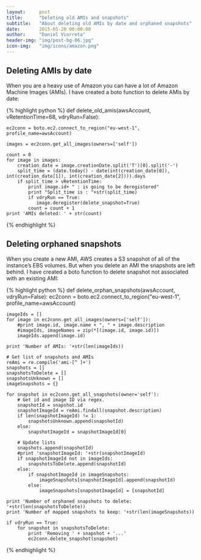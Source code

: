 ```yaml
---
layout:     post
title:      "Deleting old AMIs and snapshots"
subtitle:   "About deleting old AMIs by date and orphaned snapshots"
date:       2015-05-20 00:00:00
author:     "Daniel Viorreta"
header-img: "img/post-bg-06.jpg"
icon-img:   "img/icons/amazon.png"
---
```


<h2>Deleting AMIs by date</h2>
<p>
When you are a heavy use of Amazon you can have a lot of Amazon Machine Images (AMIs). I have created a boto function to delete AMIs by date:

{% highlight python %}
def delete_old_amis(awsAccount, vRetentionTime=68, vdryRun=False):

    ec2conn = boto.ec2.connect_to_region("eu-west-1", profile_name=awsAccount)
 
    images = ec2conn.get_all_images(owners=['self'])

    count = 0
    for image in images:
        creation_date = image.creationDate.split('T')[0].split('-')
        split_time = (date.today() - date(int(creation_date[0]), int(creation_date[1]), int(creation_date[2]))).days
        if split_time > vRetentionTime:
            print image.id+ " : is going to be deregistered"
            print "Split_time is : "+str(split_time)
            if vdryRun == True:
               image.deregister(delete_snapshot=True)
            count = count + 1
    print 'AMIs deleted: ' + str(count)
{% endhighlight %}



</p>

<h2>Deleting orphaned snapshots</h2>

When you create a new AMI, AWS creates a S3 snapshot of all of the instance’s EBS volumes. But when you delete an AMI the snapshots are left behind. I have created a boto function to delete snapshot not associated with an existing AMI:

{% highlight python %}
def delete_orphan_snapshots(awsAccount, vdryRun=False):
    ec2conn = boto.ec2.connect_to_region("eu-west-1", profile_name=awsAccount)

    imageIds = []
    for image in ec2conn.get_all_images(owners=['self']):
        #print image.id, image.name + ", " + image.description
        #imageIds, imageNames = zip(*[(image.id, image.id)])
        imageIds.append(image.id)

    print 'Number of AMIs: '+str(len(imageIds))

    # Get list of snapshots and AMIs
    reAmi = re.compile('ami-[^ ]+')
    snapshots = []
    snapshotsToDelete = []
    snapshotsUnknown = []
    imageSnapshots = {}

    for snapshot in ec2conn.get_all_snapshots(owner='self'):
        # Get id and image ID via regex.
        snapshotId = snapshot.id
        snapshotImageId = reAmi.findall(snapshot.description)
        if len(snapshotImageId) != 1:
            snapshotsUnknown.append(snapshotId)
        else:
            snapshotImageId = snapshotImageId[0]
            
        # Update lists
        snapshots.append(snapshotId)
        #print 'snapshotImageId: '+str(snapshotImageId)
        if snapshotImageId not in imageIds:
            snapshotsToDelete.append(snapshotId)
        else:
            if snapshotImageId in imageSnapshots:
                imageSnapshots[snapshotImageId].append(snapshotId)
            else:
                imageSnapshots[snapshotImageId] = [snapshotId]
    
    print 'Number of orphaned snapshots to delete: '+str(len(snapshotsToDelete))
    print 'Number of mapped snapshots to keep: '+str(len(imageSnapshots))
    
    if vdryRun == True:
        for snapshot in snapshotsToDelete:
            print 'Removing ' + snapshot + '...'
            ec2conn.delete_snapshot(snapshot)
{% endhighlight %}



